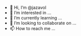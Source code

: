 - 👋 Hi, I’m @jazavol
- 👀 I’m interested in ...
- 🌱 I’m currently learning ...
- 💞️ I’m looking to collaborate on ...
- 📫 How to reach me ...

<!---
jazavol/jazavol is a ✨ special ✨ repository because its `README.md` (this file) appears on your GitHub profile.
You can click the Preview link to take a look at your changes.
--->
